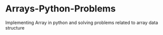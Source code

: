# Arrays-Python-Problems
Implementing Array in python and solving problems related to array data structure
